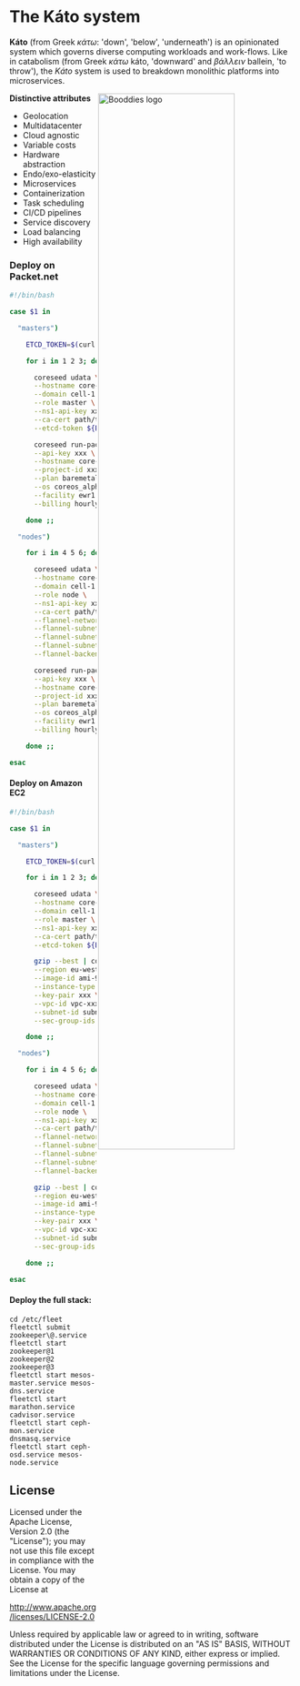 # The Káto system

**Káto** (from Greek *κάτω*: 'down', 'below', 'underneath') is an opinionated system which governs diverse computing workloads and work-flows.
Like in catabolism (from Greek *κάτω* káto, 'downward' and *βάλλειν* ballein, 'to throw'), the *Káto* system is used to breakdown monolithic platforms into microservices.

<img src="https://www.lucidchart.com/publicSegments/view/36b62f8a-cb78-4807-850f-d0df68e94bd7/image.png"
 alt="Booddies logo" title="Booddies" align="right" width="69%" height="69%"/>

**Distinctive attributes**

- Geolocation
- Multidatacenter
- Cloud agnostic
- Variable costs
- Hardware abstraction
- Endo/exo-elasticity
- Microservices
- Containerization
- Task scheduling
- CI/CD pipelines
- Service discovery
- Load balancing
- High availability

### Deploy on Packet.net
```bash
#!/bin/bash

case $1 in

  "masters")

    ETCD_TOKEN=$(curl -s https://discovery.etcd.io/new?size=3 | awk -F '/' '{print $NF}')

    for i in 1 2 3; do

      coreseed udata \
      --hostname core-${i} \
      --domain cell-1.dc-1.demo.com \
      --role master \
      --ns1-api-key xxx \
      --ca-cert path/to/cert.pem \
      --etcd-token ${ETCD_TOKEN} |

      coreseed run-packet \
      --api-key xxx \
      --hostname core-${i} \
      --project-id xxx \
      --plan baremetal_0 \
      --os coreos_alpha \
      --facility ewr1 \
      --billing hourly

    done ;;

  "nodes")

    for i in 4 5 6; do

      coreseed udata \
      --hostname core-${i} \
      --domain cell-1.dc-1.demo.com \
      --role node \
      --ns1-api-key xxx \
      --ca-cert path/to/cert.pem \
      --flannel-network 10.128.0.0/21 \
      --flannel-subnet-len 27 \
      --flannel-subnet-min 10.128.0.192 \
      --flannel-subnet-max 10.128.7.224 \
      --flannel-backend vxlan |

      coreseed run-packet \
      --api-key xxx \
      --hostname core-${i} \
      --project-id xxx \
      --plan baremetal_0 \
      --os coreos_alpha \
      --facility ewr1 \
      --billing hourly

    done ;;

esac
```

#### Deploy on Amazon EC2
```bash
#!/bin/bash

case $1 in

  "masters")

    ETCD_TOKEN=$(curl -s https://discovery.etcd.io/new?size=3 | awk -F '/' '{print $NF}')

    for i in 1 2 3; do

      coreseed udata \
      --hostname core-${i} \
      --domain cell-1.dc-1.demo.com \
      --role master \
      --ns1-api-key xxx \
      --ca-cert path/to/cert.pem \
      --etcd-token ${ETCD_TOKEN} |

      gzip --best | coreseed run-ec2 \
      --region eu-west-1 \
      --image-id ami-95bb00e6 \
      --instance-type t2.medium \
      --key-pair xxx \
      --vpc-id vpc-xxx \
      --subnet-id subnet-xxx \
      --sec-group-ids sg-xxx,sg-xxx

    done ;;

  "nodes")

    for i in 4 5 6; do

      coreseed udata \
      --hostname core-${i} \
      --domain cell-1.dc-1.demo.com \
      --role node \
      --ns1-api-key xxx \
      --ca-cert path/to/cert.pem \
      --flannel-network 10.128.0.0/21 \
      --flannel-subnet-len 27 \
      --flannel-subnet-min 10.128.0.192 \
      --flannel-subnet-max 10.128.7.224 \
      --flannel-backend vxlan |

      gzip --best | coreseed run-ec2 \
      --region eu-west-1 \
      --image-id ami-95bb00e6 \
      --instance-type t2.medium \
      --key-pair xxx \
      --vpc-id vpc-xxx \
      --subnet-id subnet-xxx \
      --sec-group-ids sg-xxx,sg-xxx

    done ;;

esac
```

#### Deploy the full stack:
```
cd /etc/fleet
fleetctl submit zookeeper\@.service
fleetctl start zookeeper@1 zookeeper@2 zookeeper@3
fleetctl start mesos-master.service mesos-dns.service
fleetctl start marathon.service cadvisor.service
fleetctl start ceph-mon.service dnsmasq.service
fleetctl start ceph-osd.service mesos-node.service
```
## License

Licensed under the Apache License, Version 2.0 (the "License");
you may not use this file except in compliance with the License.
You may obtain a copy of the License at

http://www.apache.org/licenses/LICENSE-2.0

Unless required by applicable law or agreed to in writing, software
distributed under the License is distributed on an "AS IS" BASIS,
WITHOUT WARRANTIES OR CONDITIONS OF ANY KIND, either express or implied.
See the License for the specific language governing permissions and
limitations under the License.
